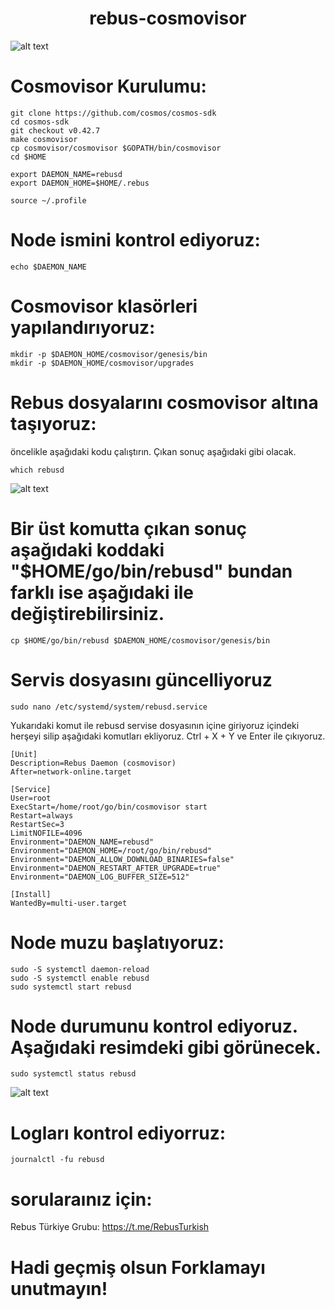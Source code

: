 <h1 align="center">rebus-cosmovisor</h1>

![alt text](https://user-images.githubusercontent.com/101149671/182340706-3eef17b5-f22c-4239-8867-e9f571ba6cac.png)


# Cosmovisor Kurulumu:
```
git clone https://github.com/cosmos/cosmos-sdk
cd cosmos-sdk
git checkout v0.42.7
make cosmovisor
cp cosmovisor/cosmovisor $GOPATH/bin/cosmovisor
cd $HOME
```
```
export DAEMON_NAME=rebusd
export DAEMON_HOME=$HOME/.rebus
```
```
source ~/.profile
```
# Node ismini kontrol ediyoruz:
```
echo $DAEMON_NAME
```

# Cosmovisor klasörleri yapılandırıyoruz:
```
mkdir -p $DAEMON_HOME/cosmovisor/genesis/bin
mkdir -p $DAEMON_HOME/cosmovisor/upgrades
```
# Rebus dosyalarını cosmovisor altına taşıyoruz:
öncelikle aşağıdaki kodu çalıştırın. Çıkan sonuç aşağıdaki gibi olacak. 
```
which rebusd
```
![alt text](https://i.hizliresim.com/p3z8tdf.jpg)

# Bir üst komutta çıkan sonuç aşağıdaki koddaki "$HOME/go/bin/rebusd" bundan farklı ise aşağıdaki ile değiştirebilirsiniz.
```
cp $HOME/go/bin/rebusd $DAEMON_HOME/cosmovisor/genesis/bin
```

# Servis dosyasını güncelliyoruz
```
sudo nano /etc/systemd/system/rebusd.service
```
 Yukarıdaki komut ile rebusd servise dosyasının içine giriyoruz içindeki herşeyi silip aşağıdaki komutları ekliyoruz. Ctrl + X + Y ve Enter ile çıkıyoruz.
```
[Unit]
Description=Rebus Daemon (cosmovisor)
After=network-online.target

[Service]
User=root
ExecStart=/home/root/go/bin/cosmovisor start
Restart=always
RestartSec=3
LimitNOFILE=4096
Environment="DAEMON_NAME=rebusd"
Environment="DAEMON_HOME=/root/go/bin/rebusd"
Environment="DAEMON_ALLOW_DOWNLOAD_BINARIES=false"
Environment="DAEMON_RESTART_AFTER_UPGRADE=true"
Environment="DAEMON_LOG_BUFFER_SIZE=512"

[Install]
WantedBy=multi-user.target
```
# Node muzu başlatıyoruz:
```
sudo -S systemctl daemon-reload
sudo -S systemctl enable rebusd
sudo systemctl start rebusd
```

# Node durumunu kontrol ediyoruz. Aşağıdaki resimdeki gibi görünecek.
```
sudo systemctl status rebusd
```
![alt text](https://i.hizliresim.com/mhmfyrn.jpg)

# Logları kontrol ediyorruz:
```
journalctl -fu rebusd
```
# sorularaınız için:

Rebus Türkiye Grubu: https://t.me/RebusTurkish

# Hadi geçmiş olsun Forklamayı unutmayın!
